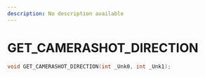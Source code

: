 ```yaml
---
description: No description available 
---
```


# GET_CAMERASHOT_DIRECTION

```cpp
void GET_CAMERASHOT_DIRECTION(int _Unk0, int _Unk1);
```